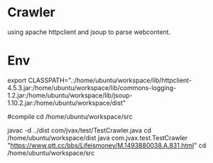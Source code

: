 # Crawler
  using apache httpclient and jsoup to parse webcontent.
  
# Env
export CLASSPATH=".:/home/ubuntu/workspace/lib/httpclient-4.5.3.jar:/home/ubuntu/workspace/lib/commons-logging-1.2.jar:/home/ubuntu/workspace/lib/jsoup-1.10.2.jar:/home/ubuntu/workspace/dist"

#compile
cd /home/ubuntu/workspace/src

javac -d ../dist com/jvax/test/TestCrawler.java
cd /home/ubuntu/workspace/dist
java com.jvax.test.TestCrawler "https://www.ptt.cc/bbs/Lifeismoney/M.1493880038.A.831.html"
cd /home/ubuntu/workspace/src
